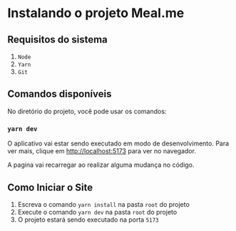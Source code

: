 # Instalando o projeto Meal.me

## Requisitos do sistema

 1. `Node`
 2. `Yarn`
 3. `Git`

## Comandos disponíveis

No diretório do projeto, você pode usar os comandos:

### `yarn dev`

O aplicativo vai estar sendo executado em modo de desenvolvimento. Para ver mais, clique em [http://localhost:5173](http://localhost:5173) para ver no navegador.

A pagina vai recarregar ao realizar alguma mudança no código.

## Como Iniciar o Site

 1. Escreva o comando `yarn install` na pasta `root` do projeto
 2. Execute o comando `yarn dev` na pasta `root` do projeto
 3. O projeto estará sendo executado na porta `5173`
